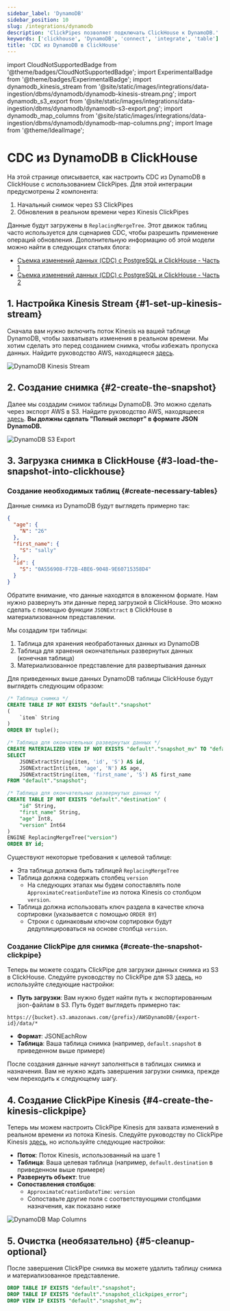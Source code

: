 ```yaml
---
sidebar_label: 'DynamoDB'
sidebar_position: 10
slug: /integrations/dynamodb
description: 'ClickPipes позволяет подключать ClickHouse к DynamoDB.'
keywords: ['clickhouse', 'DynamoDB', 'connect', 'integrate', 'table']
title: 'CDC из DynamoDB в ClickHouse'
---
```


import CloudNotSupportedBadge from '@theme/badges/CloudNotSupportedBadge';
import ExperimentalBadge from '@theme/badges/ExperimentalBadge';
import dynamodb_kinesis_stream from '@site/static/images/integrations/data-ingestion/dbms/dynamodb/dynamodb-kinesis-stream.png';
import dynamodb_s3_export from '@site/static/images/integrations/data-ingestion/dbms/dynamodb/dynamodb-s3-export.png';
import dynamodb_map_columns from '@site/static/images/integrations/data-ingestion/dbms/dynamodb/dynamodb-map-columns.png';
import Image from '@theme/IdealImage';


# CDC из DynamoDB в ClickHouse

<ExperimentalBadge/>

На этой странице описывается, как настроить CDC из DynamoDB в ClickHouse с использованием ClickPipes. Для этой интеграции предусмотрены 2 компонента:
1. Начальный снимок через S3 ClickPipes
2. Обновления в реальном времени через Kinesis ClickPipes

Данные будут загружены в `ReplacingMergeTree`. Этот движок таблиц часто используется для сценариев CDC, чтобы разрешить применение операций обновления. Дополнительную информацию об этой модели можно найти в следующих статьях блога:

* [Съемка изменений данных (CDC) с PostgreSQL и ClickHouse - Часть 1](https://clickhouse.com/blog/clickhouse-postgresql-change-data-capture-cdc-part-1?loc=docs-rockest-migrations)
* [Съемка изменений данных (CDC) с PostgreSQL и ClickHouse - Часть 2](https://clickhouse.com/blog/clickhouse-postgresql-change-data-capture-cdc-part-2?loc=docs-rockest-migrations)

## 1. Настройка Kinesis Stream {#1-set-up-kinesis-stream}

Сначала вам нужно включить поток Kinesis на вашей таблице DynamoDB, чтобы захватывать изменения в реальном времени. Мы хотим сделать это перед созданием снимка, чтобы избежать пропуска данных.
Найдите руководство AWS, находящееся [здесь](https://docs.aws.amazon.com/amazondynamodb/latest/developerguide/kds.html).

<Image img={dynamodb_kinesis_stream} size="lg" alt="DynamoDB Kinesis Stream" border/>

## 2. Создание снимка {#2-create-the-snapshot}

Далее мы создадим снимок таблицы DynamoDB. Это можно сделать через экспорт AWS в S3. Найдите руководство AWS, находящееся [здесь](https://docs.aws.amazon.com/amazondynamodb/latest/developerguide/S3DataExport.HowItWorks.html).
**Вы должны сделать "Полный экспорт" в формате JSON DynamoDB.**

<Image img={dynamodb_s3_export} size="md" alt="DynamoDB S3 Export" border/>

## 3. Загрузка снимка в ClickHouse {#3-load-the-snapshot-into-clickhouse}

### Создание необходимых таблиц {#create-necessary-tables}

Данные снимка из DynamoDB будут выглядеть примерно так:
```json
{
  "age": {
    "N": "26"
  },
  "first_name": {
    "S": "sally"
  },
  "id": {
    "S": "0A556908-F72B-4BE6-9048-9E60715358D4"
  }
}
```

Обратите внимание, что данные находятся в вложенном формате. Нам нужно развернуть эти данные перед загрузкой в ClickHouse. Это можно сделать с помощью функции `JSONExtract` в ClickHouse в материализованном представлении.

Мы создадим три таблицы:
1. Таблица для хранения необработанных данных из DynamoDB
2. Таблица для хранения окончательных развернутых данных (конечная таблица)
3. Материализованное представление для развертывания данных


Для приведенных выше данных DynamoDB таблицы ClickHouse будут выглядеть следующим образом:

```sql
/* Таблица снимка */
CREATE TABLE IF NOT EXISTS "default"."snapshot"
(
    `item` String
)
ORDER BY tuple();

/* Таблица для окончательных развернутых данных */
CREATE MATERIALIZED VIEW IF NOT EXISTS "default"."snapshot_mv" TO "default"."destination" AS
SELECT
    JSONExtractString(item, 'id', 'S') AS id,
    JSONExtractInt(item, 'age', 'N') AS age,
    JSONExtractString(item, 'first_name', 'S') AS first_name
FROM "default"."snapshot";

/* Таблица для окончательных развернутых данных */
CREATE TABLE IF NOT EXISTS "default"."destination" (
    "id" String,
    "first_name" String,
    "age" Int8,
    "version" Int64
)
ENGINE ReplacingMergeTree("version")
ORDER BY id;
```

Существуют некоторые требования к целевой таблице:
- Эта таблица должна быть таблицей `ReplacingMergeTree`
- Таблица должна содержать столбец `version`
  - На следующих этапах мы будем сопоставлять поле `ApproximateCreationDateTime` из потока Kinesis со столбцом `version`.
- Таблица должна использовать ключ раздела в качестве ключа сортировки (указывается с помощью `ORDER BY`)
  - Строки с одинаковым ключом сортировки будут дедуплицироваться на основе столбца `version`.

### Создание ClickPipe для снимка {#create-the-snapshot-clickpipe}
Теперь вы можете создать ClickPipe для загрузки данных снимка из S3 в ClickHouse. Следуйте руководству по ClickPipe для S3 [здесь](/integrations/data-ingestion/clickpipes/object-storage.md), но используйте следующие настройки:

- **Путь загрузки**: Вам нужно будет найти путь к экспортированным json-файлам в S3. Путь будет выглядеть примерно так:

```text
https://{bucket}.s3.amazonaws.com/{prefix}/AWSDynamoDB/{export-id}/data/*
```

- **Формат**: JSONEachRow
- **Таблица**: Ваша таблица снимка (например, `default.snapshot` в приведенном выше примере)

После создания данные начнут заполняться в таблицах снимка и назначения. Вам не нужно ждать завершения загрузки снимка, прежде чем переходить к следующему шагу.

## 4. Создание ClickPipe Kinesis {#4-create-the-kinesis-clickpipe}

Теперь мы можем настроить ClickPipe Kinesis для захвата изменений в реальном времени из потока Kinesis. Следуйте руководству по ClickPipe Kinesis [здесь](/integrations/data-ingestion/clickpipes/kinesis.md), но используйте следующие настройки:

- **Поток**: Поток Kinesis, использованный на шаге 1
- **Таблица**: Ваша целевая таблица (например, `default.destination` в приведенном выше примере)
- **Развернуть объект**: true
- **Сопоставления столбцов**:
  - `ApproximateCreationDateTime`: `version`
  - Сопоставьте другие поля с соответствующими столбцами назначения, как показано ниже

<Image img={dynamodb_map_columns} size="md" alt="DynamoDB Map Columns" border/>

## 5. Очистка (необязательно) {#5-cleanup-optional}

После завершения ClickPipe снимка вы можете удалить таблицу снимка и материализованное представление.

```sql
DROP TABLE IF EXISTS "default"."snapshot";
DROP TABLE IF EXISTS "default"."snapshot_clickpipes_error";
DROP VIEW IF EXISTS "default"."snapshot_mv";
```
